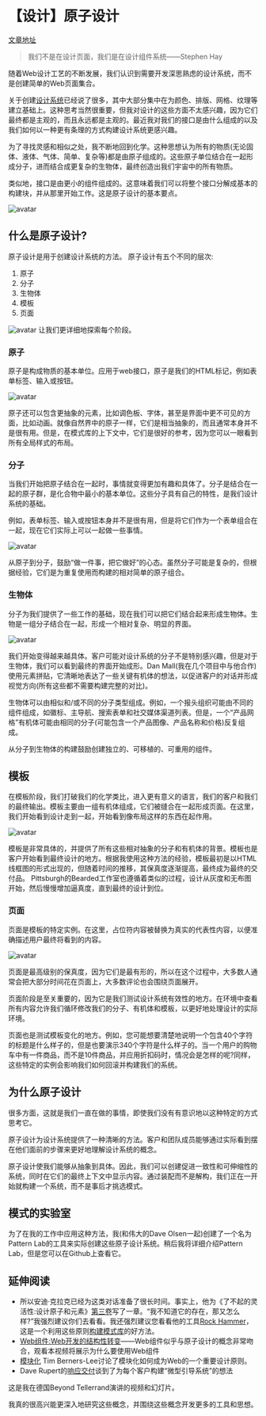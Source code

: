 # 【设计】原子设计 
[文章地址](https://bradfrost.com/blog/post/atomic-web-design/)

> 我们不是在设计页面，我们是在设计组件系统——Stephen Hay

随着Web设计工艺的不断发展，我们认识到需要开发深思熟虑的设计系统，而不是创建简单的Web页面集合。

关于创建[设计系统](http://24ways.org/2012/design-systems/)已经说了很多，其中大部分集中在为颜色、排版、网格、纹理等建立基础上。这种思考当然很重要，但我对设计的这些方面不太感兴趣，因为它们最终都是主观的，而且永远都是主观的。最近我对我们的接口是由什么组成的以及我们如何以一种更有条理的方式构建设计系统更感兴趣。

为了寻找灵感和相似之处，我不断地回到化学。这种思想认为所有的物质(无论固体、液体、气体、简单、复杂等)都是由原子组成的。这些原子单位结合在一起形成分子，进而结合成更复杂的生物体，最终创造出我们宇宙中的所有物质。

类似地，接口是由更小的组件组成的。这意味着我们可以将整个接口分解成基本的构建块，并从那里开始工作。这是原子设计的基本要点。

![avatar](./atomic.png)

## 什么是原子设计?
原子设计是用于创建设计系统的方法。
原子设计有五个不同的层次:

1. 原子
2. 分子
3. 生物体
4. 模板
5. 页面

![avatar](./atomic1.png)
让我们更详细地探索每个阶段。

### 原子
原子是构成物质的基本单位。应用于web接口，原子是我们的HTML标记，例如表单标签、输入或按钮。

![avatar](./atomic2.png)

原子还可以包含更抽象的元素，比如调色板、字体，甚至是界面中更不可见的方面，比如动画。就像自然界中的原子一样，它们是相当抽象的，而且通常本身并不是很有用。但是，在模式库的上下文中，它们是很好的参考，因为您可以一眼看到所有全局样式的布局。

### 分子
当我们开始把原子结合在一起时，事情就变得更加有趣和具体了。分子是结合在一起的原子群，是化合物中最小的基本单位。这些分子具有自己的特性，是我们设计系统的基础。

例如，表单标签、输入或按钮本身并不是很有用，但是将它们作为一个表单组合在一起，现在它们实际上可以一起做一些事情。

![avatar](./atomic3.png)

从原子到分子，鼓励“做一件事，把它做好”的心态。虽然分子可能是复杂的，但根据经验，它们是为重复使用而构建的相对简单的原子组合。

### 生物体
分子为我们提供了一些工作的基础，现在我们可以把它们结合起来形成生物体。生物是一组分子结合在一起，形成一个相对复杂、明显的界面。

![avatar](./atomic4.png)

我们开始变得越来越具体。客户可能对设计系统的分子不是特别感兴趣，但是对于生物体，我们可以看到最终的界面开始成形。Dan Mall(我在几个项目中与他合作)使用元素拼贴，它清晰地表达了一些关键有机体的想法，以促进客户的对话并形成视觉方向(所有这些都不需要构建完整的对比)。

生物体可以由相似和/或不同的分子类型组成。例如，一个报头组织可能由不同的组件组成，如徽标、主导航、搜索表单和社交媒体渠道列表。但是，一个“产品网格”有机体可能由相同的分子(可能包含一个产品图像、产品名称和价格)反复组成。

从分子到生物体的构建鼓励创建独立的、可移植的、可重用的组件。

## 模板
在模板阶段，我们打破我们的化学类比，进入更有意义的语言，我们的客户和我们的最终输出。模板主要由一组有机体组成，它们被缝合在一起形成页面。在这里，我们开始看到设计走到一起，开始看到像布局这样的东西在起作用。

![avatar](./atomic5.png)

模板是非常具体的，并提供了所有这些相对抽象的分子和有机体的背景。模板也是客户开始看到最终设计的地方。根据我使用这种方法的经验，模板最初是以HTML线框图的形式出现的，但随着时间的推移，其保真度逐渐提高，最终成为最终的交付品。 Pittsburgh的Bearded工作室也遵循着类似的过程，设计从灰度和无布图开始，然后慢慢增加逼真度，直到最终的设计到位。

### 页面
页面是模板的特定实例。在这里，占位符内容被替换为真实的代表性内容，以便准确描述用户最终将看到的内容。

![avatar](./atomic6.png)

页面是最高级别的保真度，因为它们是最有形的，所以在这个过程中，大多数人通常会把大部分时间花在页面上，大多数评论也会围绕页面展开。

页面阶段是至关重要的，因为它是我们测试设计系统有效性的地方。在环境中查看所有内容允许我们循环修改我们的分子、有机体和模板，以更好地处理设计的实际环境。

页面也是测试模板变化的地方。例如，您可能想要清楚地说明一个包含40个字符的标题是什么样子的，但是也要演示340个字符是什么样子的。当一个用户的购物车中有一件商品，而不是10件商品，并应用折扣码时，情况会是怎样的呢?同样，这些特定的实例会影响我们如何回滚并构建我们的系统。

## 为什么原子设计
很多方面，这就是我们一直在做的事情，即使我们没有有意识地以这种特定的方式思考它。

原子设计为设计系统提供了一种清晰的方法。客户和团队成员能够通过实际看到摆在他们面前的步骤来更好地理解设计系统的概念。

原子设计使我们能够从抽象到具体。因此，我们可以创建促进一致性和可伸缩性的系统，同时在它们的最终上下文中显示内容。通过装配而不是解构，我们正在一开始就构建一个系统，而不是事后才挑选模式。

## 模式的实验室
为了在我的工作中应用这种方法，我(和伟大的Dave Olsen一起)创建了一个名为Pattern Lab的工具来实际创建这些原子设计系统。稍后我将详细介绍Pattern Lab，但是您可以在Github上查看它。

## 延伸阅读
- 所以安迪·克拉克已经为这类对话准备了很长时间。事实上，他为《了不起的灵活性:设计原子和元素》[第三卷](https://shop.smashingmagazine.com/smashing-book-3.html)写了一章。“我不知道它的存在，那又怎么样?”我强烈建议你们去看看。我还强烈建议您看看他的工具[Rock Hammer](http://malarkey.github.io/Rock-Hammer/)，这是一个利用这些原则[构建模式库](https://stuffandnonsense.co.uk/blog/rock-hammer-a-curated-responsive-project-library)的好方法。
- [Web组件:Web开发的结构性转变](http://www.youtube.com/watch?v=fqULJBBEVQE)——Web组件似乎与原子设计的概念非常吻合，观看本视频将展示为什么要使用Web组件
- [模块化](http://www.w3.org/DesignIssues/Modularity.html) Tim Berners-Lee讨论了模块化如何成为Web的一个重要设计原则。
- Dave Rupert的[响应交付](http://daverupert.com/2013/04/responsive-deliverables/)谈到了为每个客户构建“微型引导系统”的想法

这是我在德国Beyond Tellerrand演讲的视频和幻灯片。

我真的很高兴能更深入地研究这些概念，并围绕这些概念开发更多的工具和思想。